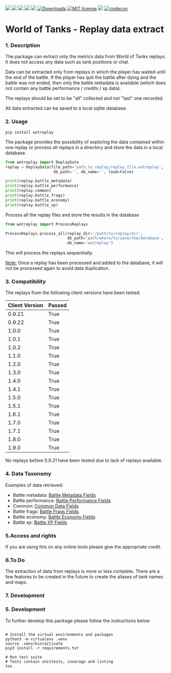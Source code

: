 <span><img src="https://img.shields.io/github/workflow/status/gabriel-oana/wotreplay/Tests">
<img src="https://img.shields.io/github/languages/top/gabriel-oana/wotreplay">
<img src="https://img.shields.io/pypi/pyversions/wotreplay">
<img src="https://img.shields.io/pypi/v/wotreplay">
<img src="https://img.shields.io/badge/linting-pylint-green">
[![Downloads](https://pepy.tech/badge/wotreplay)](https://pepy.tech/project/wotreplay)
[![MIT license](https://img.shields.io/badge/License-MIT-blue.svg)](https://lbesson.mit-license.org/)
<img src="https://img.shields.io/pypi/dm/wotreplay?label=pypi%20downloads">
[![codecov](https://codecov.io/gh/gabriel-oana/wotreplay/branch/main/graph/badge.svg?token=08F8TY2J77)](https://codecov.io/gh/gabriel-oana/wotreplay)
</span>

# World of Tanks - Replay data extract

### 1. Description
The package can extract only the metrics data from World of Tanks replays. 
It does not access any data such as tank positions or chat. 

Data can be extracted only from replays in which the player has waited until the end of the battle. If the player has 
quit the battle after dying and the battle was not ended, then only the battle metadata is available (which does not 
contain any battle performance / credits / xp data).

The replays should be set to be "all" collected and not "last" one recorded. 

All data extracted can be saved to a local sqlite database. 
### 2. Usage
```shell
pip install wotreplay
```

The package provides the possibility of exploring the data contained within one replay or process all replays in a 
directory and store the data in a local database.

```python
from wotreplay import ReplayData
replay = ReplayData(file_path='path_to_replay/replay_file.wotreplay',
                     db_path='', db_name='', load=False)

print(replay.battle_metadata)
print(replay.battle_performance)
print(replay.common)
print(replay.battle_frags)
print(replay.battle_economy)
print(replay.battle_xp)
```

Process all the replay files and store the results in the database

```python
from wotreplay import ProcessReplays

ProcessReplays.process_all(replay_dir='/path/to/replay/dir', 
                           db_path='path/where/to/save/the/database', 
                           db_name='wotreplay')
```
This will process the replays sequentially. 

<u>Note:</u> Once a replay has been processed and added to the database, it will not be processed again to avoid data 
duplication.

### 3. Compatibility
The replays from the following client versions have been tested. 

| Client Version        | Passed    |                      
| ---                   | ---       |
| 0.9.21                | True      |
| 0.9.22                | True      |
| 1.0.0                 | True      |
| 1.0.1                 | True      |
| 1.0.2                 | True      |
| 1.1.0                 | True      |
| 1.2.0                 | True      |
| 1.3.0                 | True      |
| 1.4.0                 | True      |
| 1.4.1                 | True      |
| 1.5.0                 | True      |
| 1.5.1                 | True      |
| 1.6.1                 | True      |
| 1.7.0                 | True      |
| 1.7.1                 | True      |
| 1.8.0                 | True      |
| 1.9.0                 | True      |

No replays before 0.9.21 have been tested due to lack of replays available. 

### 4. Data Taxonomy
Examples of data retrieved: 

* Battle metadata: [Battle Metadata Fields](https://github.com/gabriel-oana/wotreplay/blob/main/taxonomy/battle_metadata.json)
* Battle performance: [Battle Performance Fields](https://github.com/gabriel-oana/wotreplay/blob/main/taxonomy/battle_performance.json)
* Common: [Common Data Fields](https://github.com/gabriel-oana/wotreplay/blob/main/taxonomy/common.json)
* Battle frags: [Battle Frags Fields](https://github.com/gabriel-oana/wotreplay/blob/main/taxonomy/battle_frags.json)
* Battle economy: [Battle Economy Fields](https://github.com/gabriel-oana/wotreplay/blob/main/taxonomy/battle_economy.json)
* Battle xp: [Battle XP Fields](https://github.com/gabriel-oana/wotreplay/blob/main/taxonomy/battle_xp.json)

### 5.Access and rights
If you are using this on any online tools please give the appropriate credit.    

### 6.To Do
The extraction of data from replays is more or less complete. 
There are a few features to be created in the future to create the aliases of tank names and maps. 

### 7. Development

### 5. Development
To further develop this package please follow the instructions below

```shell

# Install the virtual environments and packages
python3 -m virtualenv .venv
source .venv/bin/activate
pip3 install -r requirements.txt

# Run test suite
# Tests contain unittests, coverage and linting
tox
```
